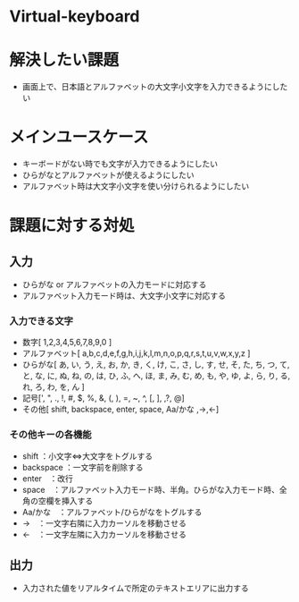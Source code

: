 # Virtual-keyboard

# 解決したい課題
- 画面上で、日本語とアルファベットの大文字小文字を入力できるようにしたい

# メインユースケース
- キーボードがない時でも文字が入力できるようにしたい
- ひらがなとアルファベットが使えるようにしたい
- アルファベット時は大文字小文字を使い分けられるようにしたい

# 課題に対する対処
## 入力
- ひらがな or アルファベットの入力モードに対応する
- アルファベット入力モード時は、大文字小文字に対応する

### 入力できる文字
- 数字[ 1,2,3,4,5,6,7,8,9,0 ]
- アルファベット[ a,b,c,d,e,f,g,h,i,j,k,l,m,n,o,p,q,r,s,t,u,v,w,x,y,z ]
- ひらがな[ あ, い, う, え, お, か, き, く, け, こ, さ, し, す, せ, そ, た, ち, つ, て, と, な, に, ぬ, ね, の, は, ひ, ふ, へ, ほ, ま, み, む, め, も, や, ゆ, よ, ら, り, る, れ, ろ, わ, を, ん ]
- 記号[', ", ., !, #, $, %, &, (, ), =, ~, ^, [, ], ,?, @]
- その他[ shift, backspace, enter, space, Aa/かな ,→,←]

### その他キーの各機能
- shift ：小文字<=>大文字をトグルする
- backspace ：一文字前を削除する
- enter　：改行
- space　：アルファベット入力モード時、半角。ひらがな入力モード時、全角の空欄を挿入する
- Aa/かな　：アルファベット/ひらがなをトグルする
- →　：一文字右隣に入力カーソルを移動させる
- ←　：一文字左隣に入力カーソルを移動させる


## 出力
- 入力された値をリアルタイムで所定のテキストエリアに出力する